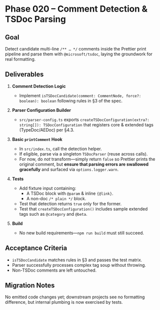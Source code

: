 # Phase 020 – Comment Detection & TSDoc Parsing

## Goal

Detect candidate multi-line `/** … */` comments inside the Prettier print
pipeline and parse them with `@microsoft/tsdoc`, laying the groundwork for real
formatting.

## Deliverables

1. **Comment Detection Logic**
   - Implement
     `isTSDocCandidate(comment: CommentNode, force?: boolean): boolean`
     following rules in §3 of the spec.

2. **Parser Configuration Builder**
   - `src/parser-config.ts` exports
     `createTSDocConfiguration(extra?: string[]): TSDocConfiguration` that
     registers core & extended tags (TypeDoc/AEDoc) per §4.3.

3. **Basic `printComment` Hook**
   - In `src/index.ts`, call the detection helper.
   - If eligible, parse via a singleton `TSDocParser` (reuse across calls).
   - For now, do _not_ transform—simply return `false` so Prettier prints the
     original comment, but **ensure that parsing errors are swallowed
     gracefully** and surfaced via `options.logger.warn`.

4. **Tests**
   - Add fixture input containing:
     - A TSDoc block with `@param` & inline `{@link}`.
     - A non-doc `/* plain */` block.
   - Test that detection returns `true` only for the former.
   - Test that `createTSDocConfiguration()` includes sample extended tags such
     as `@category` and `@beta`.

5. **Build**
   - No new build requirements—`npm run build` must still succeed.

## Acceptance Criteria

- `isTSDocCandidate` matches rules in §3 and passes the test matrix.
- Parser successfully processes complex tag soup without throwing.
- Non-TSDoc comments are left untouched.

## Migration Notes

No emitted code changes yet; downstream projects see no formatting difference,
but internal plumbing is now exercised by tests.
